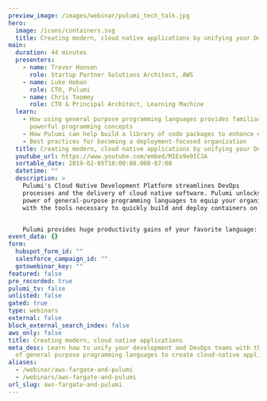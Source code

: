 ```yaml
---
preview_image: /images/webinar/pulumi_tech_talk.jpg
hero:
  image: /icons/containers.svg
  title: Creating modern, cloud native applications by unifying your DevOps teams
main:
  duration: 44 minutes
  presenters:
    - name: Trevor Hansen
      role: Startup Partner Solutions Architect, AWS
    - name: Luke Hoban
      role: CTO, Pulumi
    - name: Chris Toomey
      role: CTO & Principal Architect, Learning Machine
  learn:
    - How using general purpose programming languages provides familiar and
      powerful programming concepts
    - How Pulumi can help build a library of code packages to enhance efficiency
    - Best practices for becoming a deployment-focused organization
  title: Creating modern, cloud native applications by unifying your DevOps teams
  youtube_url: https://www.youtube.com/embed/M1Es9e9ICJA
  sortable_date: 2019-02-05T10:00:00.000-07:00
  datetime: ""
  description: >
    Pulumi's Cloud Native Development Platform streamlines DevOps
    processes and the delivery of cloud native software. Pulumi unlocks the
    power of general-purpose programming languages to equip your organization
    with the tools necessary to quickly build and deploy containers on AWS.


    Pulumi provides huge productivity gains of your favorite language: from testability, to code completion, error checking, packaging, versioning, and IDE support.
event_data: {}
form:
  hubspot_form_id: ""
  salesforce_campaign_id: ""
  gotowebinar_key: ""
featured: false
pre_recorded: true
pulumi_tv: false
unlisted: false
gated: true
type: webinars
external: false
block_external_search_index: false
aws_only: false
title: Creating modern, cloud native applications
meta_desc: Learn how to unify your development and DevOps teams with the power
  of general purpose programming languages to create cloud-native applications.
aliases:
  - /webinar/aws-fargate-and-pulumi
  - /webinars/aws-fargate-and-pulumi
url_slug: aws-fargate-and-pulumi
---
```

